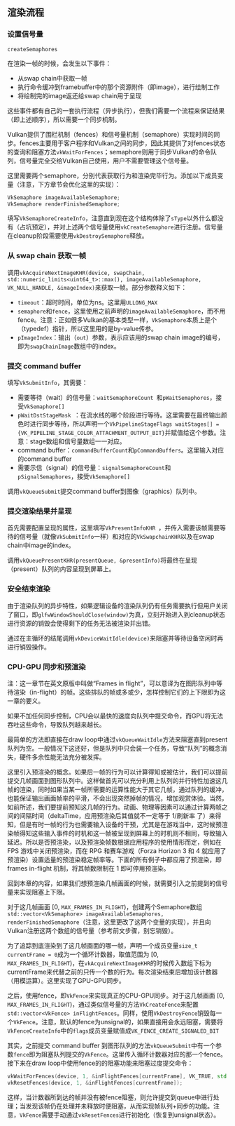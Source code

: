 ## 渲染流程

### 设置信号量

`createSemaphores`

在渲染一帧的时候，会发生以下事件：

* 从swap chain中获取一帧
* 执行命令缓冲到framebuffer中的那个资源附件（即image），进行绘制工作
* 将绘制完的image返还给swap chain用于呈现

这些事件都有自己的一套执行流程（异步执行），但我们需要一个流程来保证结果（即上述顺序），所以需要一个同步机制。

Vulkan提供了围栏机制（fences）和信号量机制（semaphore）实现时间的同步。fences主要用于客户程序和Vulkan之间的同步，因此其提供了对fences状态的查询和阻塞方法`vkWaitForFences`；semaphore则用于同步Vulkan的命令队列，信号量完全交给Vulkan自己使用，用户不需要管理这个信号量。

这里需要两个semaphore，分别代表获取行为和渲染完毕行为。添加以下成员变量（注意，下方章节会优化这里的实现）：

```c++
VkSemaphore imageAvailableSemaphore;
VkSemaphore renderFinishedSemaphore;
```

填写`VkSemaphoreCreateInfo`，注意直到现在这个结构体除了`sType`以外什么都没有（占坑预定），并对上述两个信号量使用`vkCreateSemaphore`进行注册。信号量在cleanup阶段需要使用`vkDestroySemaphore`释放。

### 从 swap chain 获取一帧

调用`vkAcquireNextImageKHR(device, swapChain, std::numeric_limits<uint64_t>::max(), imageAvailableSemaphore, VK_NULL_HANDLE, &imageIndex)`来获取一帧。部分参数释义如下：

* `timeout`：超时时间，单位为ns。这里用`ULLONG_MAX`
* `semaphore`和`fence`，这里使用之前声明的`imageAvailableSemaphore`，而不用fence。注意：正如很多Vulkan的基本类型一样，`VkSemaphore`本质上是个（typedef）指针，所以这里用的是by-value传参。
* `pImageIndex`：输出（`out`）参数，表示应该用的swap chain image的编号，即为`swapChainImage`数组中的index。

### 提交 command buffer

填写`VkSubmitInfo`，其需要：

- 需要等待（wait）的信号量：`waitSemaphoreCount `和`pWaitSemaphores`，接受`VkSemaphore[]`
- `pWaitDstStageMask `：在流水线的哪个阶段进行等待。这里需要在最终输出颜色时进行同步等待，所以声明一个`VkPipelineStageFlags waitStages[] = {VK_PIPELINE_STAGE_COLOR_ATTACHMENT_OUTPUT_BIT}`并赋值给这个参数。注意：stage数组和信号量数组一一对应。
- command buffer：`commandBufferCount`和`pCommandBuffers`。这里输入对应的command buffer
- 需要示信（signal）的信号量：`signalSemaphoreCount`和`pSignalSemaphores`，接受`VkSemaphore[]`

调用`vkQueueSubmit`提交command buffer到图像（graphics）队列中。

### 提交渲染结果并呈现

首先需要配置呈现的属性，这里填写`VkPresentInfoKHR `，并传入需要该帧需要等待的信号量（就像`VkSubmitInfo`一样）和对应的`VkSwapchainKHR`以及在swap chain中image的index。

调用`vkQueuePresentKHR(presentQueue, &presentInfo)`将最终在呈现（present）队列的内容呈现到屏幕上。

### 安全结束渲染

由于渲染队列的异步特性，如果逻辑设备的渲染队列仍有任务需要执行但用户关闭了窗口，即`glfwWindowShouldClose(window)`为真，立刻开始进入到cleanup状态进行资源的销毁会使得剩下的任务无法被渲染并出错。

通过在主循环的结尾调用`vkDeviceWaitIdle(device)`来阻塞并等待设备空闲时再进行销毁操作。

### CPU-GPU 同步和预渲染

注：这一章节在英文原版中叫做“Frames in flight”，可以意译为在图形队列中等待渲染（in-flight）的帧。这些排队的帧或多或少，怎样控制它们的上下限即为这一章的要义。

如果不加任何同步控制，CPU会以最快的速度向队列中提交命令，而GPU将无法吞吐这些命令，导致队列越来越长。

最简单的方法即直接在draw loop中通过`vkQueueWaitIdle`方法来阻塞直到present队列为空。一般情况下这还好，但是队列中只会装一个任务，导致“队列”的概念消失，硬件多余性能无法充分被发挥。

这里引入预渲染的概念。如果后一帧的行为可以计算得知或被估计，我们可以提前提交几帧画面到图形队列中。这样做首先可以充分利用上队列的并行特性加速这几帧的渲染，同时如果当某一帧所需要的运算性能大于其它几帧，通过队列的缓冲，也能保证输出画面帧率的平滑，不会出现突然掉帧的情况，增加观赏体验。当然，如前所述，我们要提前预知这几帧的行为。动画、物理等因素可以通过计算两帧之间的间隔时间（deltaTime，应用预渲染后其值就不一定等于 1/刷新率 了）来得知，但是有时一帧的行为也需要输入设备的干预，尤其是在游戏当中，这时候预渲染帧得知这些输入事件的时机和这一帧被呈现到屏幕上的时机则不相同，导致输入延迟。所以是否预渲染，以及预渲染帧数根据应用程序的使用情形而定，例如在 FPS 游戏中关闭预渲染，而在 RPG 和赛车游戏（Forza Horizon 3 和 4 就应用了预渲染）设置适量的预渲染稳定帧率等。下面的所有例子中都应用了预渲染，即 frames in-flight 机制，将其帧数限制在 1 即可停用预渲染。

回到本章的内容，如果我们想预渲染几帧画面的时候，就需要引入之前提到的信号量来实现阻塞上下限。

对于这几帧画面 [0, `MAX_FRAMES_IN_FLIGHT`)，创建两个Semaphore数组`std::vector<VkSemaphore> imageAvailableSemaphores, renderFinishedSemaphore`（注意，这里更改了这两个变量的实现），并且向Vulkan注册这两个数组的信号量（参考前文步骤，别忘销毁）。

为了追踪到底渲染到了这几帧画面的哪一帧，声明一个成员变量`size_t currentFrame = 0`成为一个循环计数器，取值范围为 [0, `MAX_FRAMES_IN_FLIGHT`)，在`vkAcquireNextImageKHR`的时候传入数组下标为currentFrame来代替之前的只传一个数的行为。每次渲染结束后增加该计数器（用模运算）。这里实现了GPU-GPU同步。

之后，使用fence，即`VkFence`来实现真正的CPU-GPU同步。对于这几帧画面 [0, `MAX_FRAMES_IN_FLIGHT`)，通过类似信号量的方法`VkCreateFence`来配置`std::vector<VkFence> inFlightFences`。同样，使用`VkDestroyFence`销毁每一个`VkFence`。注意，默认的fence为unsignal的，如果直接用会永远阻塞，需要将`VkFenceCreateInfo`中的`flags`成员变量赋值成`VK_FENCE_CREATE_SIGNALED_BIT`

其实，之前提交 command buffer 到图形队列的方法`vkQueueSubmit`中有一个参数`fence`即为阻塞队列提交的`VkFence`。这里传入循环计数器对应的那一个fence。接下来在draw loop中使用fence的的阻塞功能来阻塞过度提交命令：

```c++
vkWaitForFences(device, 1, &inFlightFences[currentFrame], VK_TRUE, std::numeric_limits<uint64_t>::max());
vkResetFences(device, 1, &inFlightFences[currentFrame]);
```

这样，当计数器所到达的帧并没有被fence阻塞，则允许提交到queue中进行处理；当发现该帧仍在处理并未释放时便阻塞，从而实现帧队列+同步的功能。注意，`VkFence`需要手动通过`vkResetFences`进行初始化（恢复到unsignal状态）。
